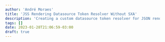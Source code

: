 ```yaml
---
author: 'André Moraes'
title: 'JSS Rendering Datasource Token Resolver Without SXA'
description: 'Creating a custom datasource token resolver for JSON renderings without SXA.'
tags: []
date: 2023-01-28T21:06:59-03:00
draft: true
---
```

